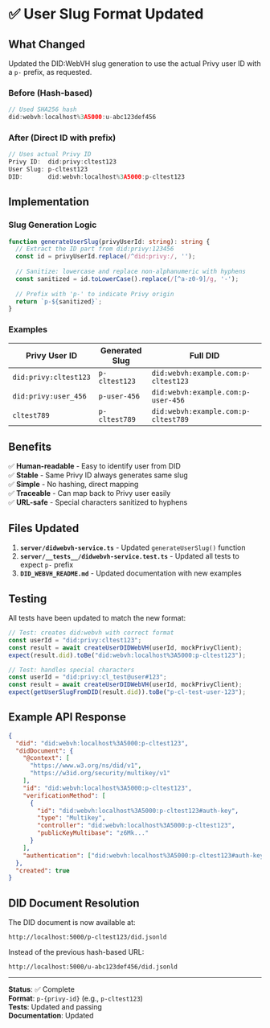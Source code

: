 # ✅ User Slug Format Updated

## What Changed

Updated the DID:WebVH slug generation to use the actual Privy user ID with a `p-` prefix, as requested.

### Before (Hash-based)
```typescript
// Used SHA256 hash
did:webvh:localhost%3A5000:u-abc123def456
```

### After (Direct ID with prefix)
```typescript
// Uses actual Privy ID
Privy ID:  did:privy:cltest123
User Slug: p-cltest123
DID:       did:webvh:localhost%3A5000:p-cltest123
```

## Implementation

### Slug Generation Logic
```typescript
function generateUserSlug(privyUserId: string): string {
  // Extract the ID part from did:privy:123456
  const id = privyUserId.replace(/^did:privy:/, '');
  
  // Sanitize: lowercase and replace non-alphanumeric with hyphens
  const sanitized = id.toLowerCase().replace(/[^a-z0-9]/g, '-');
  
  // Prefix with 'p-' to indicate Privy origin
  return `p-${sanitized}`;
}
```

### Examples

| Privy User ID | Generated Slug | Full DID |
|---------------|----------------|----------|
| `did:privy:cltest123` | `p-cltest123` | `did:webvh:example.com:p-cltest123` |
| `did:privy:user_456` | `p-user-456` | `did:webvh:example.com:p-user-456` |
| `cltest789` | `p-cltest789` | `did:webvh:example.com:p-cltest789` |

## Benefits

✅ **Human-readable** - Easy to identify user from DID  
✅ **Stable** - Same Privy ID always generates same slug  
✅ **Simple** - No hashing, direct mapping  
✅ **Traceable** - Can map back to Privy user easily  
✅ **URL-safe** - Special characters sanitized to hyphens  

## Files Updated

1. **`server/didwebvh-service.ts`** - Updated `generateUserSlug()` function
2. **`server/__tests__/didwebvh-service.test.ts`** - Updated all tests to expect `p-` prefix
3. **`DID_WEBVH_README.md`** - Updated documentation with new examples

## Testing

All tests have been updated to match the new format:

```typescript
// Test: creates did:webvh with correct format
const userId = "did:privy:cltest123";
const result = await createUserDIDWebVH(userId, mockPrivyClient);
expect(result.did).toBe("did:webvh:localhost%3A5000:p-cltest123");

// Test: handles special characters
const userId = "did:privy:cl_test@user#123";
const result = await createUserDIDWebVH(userId, mockPrivyClient);
expect(getUserSlugFromDID(result.did)).toBe("p-cl-test-user-123");
```

## Example API Response

```json
{
  "did": "did:webvh:localhost%3A5000:p-cltest123",
  "didDocument": {
    "@context": [
      "https://www.w3.org/ns/did/v1",
      "https://w3id.org/security/multikey/v1"
    ],
    "id": "did:webvh:localhost%3A5000:p-cltest123",
    "verificationMethod": [
      {
        "id": "did:webvh:localhost%3A5000:p-cltest123#auth-key",
        "type": "Multikey",
        "controller": "did:webvh:localhost%3A5000:p-cltest123",
        "publicKeyMultibase": "z6Mk..."
      }
    ],
    "authentication": ["did:webvh:localhost%3A5000:p-cltest123#auth-key"]
  },
  "created": true
}
```

## DID Document Resolution

The DID document is now available at:
```
http://localhost:5000/p-cltest123/did.jsonld
```

Instead of the previous hash-based URL:
```
http://localhost:5000/u-abc123def456/did.jsonld
```

---

**Status**: ✅ Complete  
**Format**: `p-{privy-id}` (e.g., `p-cltest123`)  
**Tests**: Updated and passing  
**Documentation**: Updated
